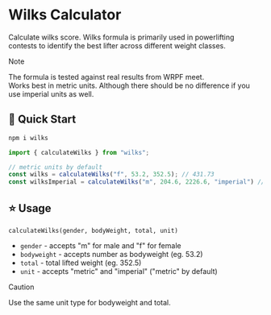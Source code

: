# Wilks Calculator

Calculate wilks score. Wilks formula is primarily used in powerlifting contests to identify the best lifter across different weight classes.

> [!NOTE]
> The formula is tested against real results from WRPF meet.  
> Works best in metric units. Although there should be no difference if you use imperial units as well.

## 🚀 Quick Start

```sh
npm i wilks
```

```ts
import { calculateWilks } from "wilks";

// metric units by default
const wilks = calculateWilks("f", 53.2, 352.5); // 431.73
const wilksImperial = calculateWilks("m", 204.6, 2226.6, "imperial") // 635.09
```

## ⭐ Usage 

`calculateWilks(gender, bodyWeight, total, unit)`

- `gender` - accepts "m" for male and "f" for female
- `bodyweight` - accepts number as bodyweight (eg. 53.2)
- `total` - total lifted weight (eg. 352.5)
- `unit` - accepts "metric" and "imperial" ("metric" by default)

> [!CAUTION]
> Use the same unit type for bodyweight and total.
